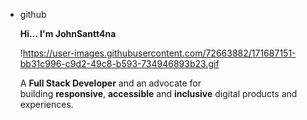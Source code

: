 - github
    
    **Hi... I'm JohnSantt4na**
    
    !https://user-images.githubusercontent.com/72663882/171687151-bb31c996-c9d2-49c8-b593-734946893b23.gif
    
    A **Full Stack Developer** and an advocate for building **responsive**, **accessible** and **inclusive** digital products and experiences.
